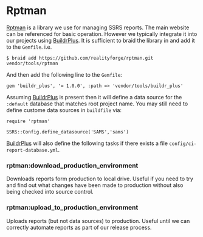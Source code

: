 # Rptman

[Rptman](https://github.com/realityforge/rptman) is a library we use for managing SSRS reports. The main
website can be referenced for basic operation. However we typically integrate it into our projects using
[BuildrPlus](BuildrPlus.md). It is sufficient to braid the library in and add it to the `Gemfile`. i.e.

    $ braid add https://github.com/realityforge/rptman.git vendor/tools/rptman

And then add the following line to the `Gemfile`:

    gem 'buildr_plus', '= 1.0.0', :path => 'vendor/tools/buildr_plus'

Assuming [BuildrPlus](BuildrPlus.md) is present then it will define a data source for the `:default`
database that matches root project name. You may still need to define custome data sources in `buildfile`
via:

    require 'rptman'
    
    SSRS::Config.define_datasource('SAMS','sams')

[BuildrPlus](BuildrPlus.md) will also define the following tasks if there exists a file
`config/ci-report-database.yml`.

### rptman:download_production_environment

Downloads reports form production to local drive. Useful if you need to try and find out what changes
have been made to production without also being checked into source control.

### rptman:upload_to_production_environment

Uploads reports (but not data sources) to production. Useful until we can correctly automate reports
as part of our release process.
